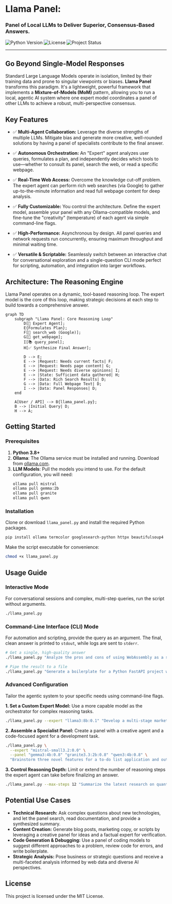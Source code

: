 # Llama Panel:

### Panel of Local LLMs to Deliver Superior, Consensus-Based Answers.

![Python Version](https://img.shields.io/badge/python-3.8+-blue)
![License](https://img.shields.io/badge/license-MIT-green.svg)
![Project Status](https://img.shields.io/badge/status-active-brightgreen)

---

## Go Beyond Single-Model Responses

Standard Large Language Models operate in isolation, limited by their training data and prone to singular viewpoints or biases. **Llama Panel** transforms this paradigm. It's a lightweight, powerful framework that implements a **Mixture-of-Models (MoM)** pattern, allowing you to run a local, agentic AI system where one expert model coordinates a panel of other LLMs to achieve a robust, multi-perspective consensus.

## Key Features

-   ✅ **Multi-Agent Collaboration:** Leverage the diverse strengths of multiple LLMs. Mitigate bias and generate more creative, well-rounded solutions by having a panel of specialists contribute to the final answer.

-   ✅ **Autonomous Orchestration:** An "Expert" agent analyzes user queries, formulates a plan, and independently decides which tools to use—whether to consult its panel, search the web, or read a specific webpage.

-   ✅ **Real-Time Web Access:** Overcome the knowledge cut-off problem. The expert agent can perform rich web searches (via Google) to gather up-to-the-minute information and read full webpage content for deep analysis.

-   ✅ **Fully Customizable:** You control the architecture. Define the expert model, assemble your panel with any Ollama-compatible models, and fine-tune the "creativity" (temperature) of each agent via simple command-line flags.

-   ✅ **High-Performance:** Asynchronous by design. All panel queries and network requests run concurrently, ensuring maximum throughput and minimal waiting time.

-   ✅ **Versatile & Scriptable:** Seamlessly switch between an interactive chat for conversational exploration and a single-question CLI mode perfect for scripting, automation, and integration into larger workflows.

## Architecture: The Reasoning Engine

Llama Panel operates on a dynamic, tool-based reasoning loop. The expert model is the core of this loop, making strategic decisions at each step to build towards a comprehensive answer.

```mermaid
graph TD
    subgraph "Llama Panel: Core Reasoning Loop"
        D[🧠 Expert Agent];
        E{Formulates Plan};
        F[🔎 search_web (Google)];
        G[📖 get_webpage];
        I[📚 query_panel];
        H[✅ Synthesize Final Answer];

        D --> E;
        E --> |Request: Needs current facts| F;
        E --> |Request: Needs page content| G;
        E --> |Request: Needs diverse opinions| I;
        E --> |State: Sufficient data gathered| H;
        F --> |Data: Rich Search Results| D;
        G --> |Data: Full Webpage Text| D;
        I --> |Data: Panel Responses| D;
    end

    A[User / API] --> B{llama_panel.py};
    B --> |Initial Query| D;
    H --> A;
```

## Getting Started

### Prerequisites

1.  **Python 3.8+**
2.  **Ollama**: The Ollama service must be installed and running. Download from [ollama.com](https://ollama.com).
3.  **LLM Models**: Pull the models you intend to use. For the default configuration, you will need:
    ```bash
    ollama pull mistral
    ollama pull gemma:2b
    ollama pull granite
    ollama pull qwen
    ```

### Installation

Clone or download `llama_panel.py` and install the required Python packages.

```bash
pip install ollama termcolor googlesearch-python httpx beautifulsoup4
```

Make the script executable for convenience:
```bash
chmod +x llama_panel.py
```

## Usage Guide

### Interactive Mode

For conversational sessions and complex, multi-step queries, run the script without arguments.
```bash
./llama_panel.py
```

### Command-Line Interface (CLI) Mode

For automation and scripting, provide the query as an argument. The final, clean answer is printed to `stdout`, while logs are sent to `stderr`.

```bash
# Get a single, high-quality answer
./llama_panel.py "Analyze the pros and cons of using WebAssembly as a server-side runtime."

# Pipe the result to a file
./llama_panel.py "Generate a boilerplate for a Python FastAPI project with JWT authentication." > fastapi_template.py
```

### Advanced Configuration

Tailor the agentic system to your specific needs using command-line flags.

**1. Set a Custom Expert Model:**
Use a more capable model as the orchestrator for complex reasoning tasks.
```bash
./llama_panel.py --expert "llama3:8b:0.1" "Develop a multi-stage marketing plan for a new SaaS product."
```

**2. Assemble a Specialist Panel:**
Create a panel with a creative agent and a code-focused agent for a development task.
```bash
./llama_panel.py \
  --expert "mistral-small3.2:0.0" \
  --panel "gemma3:4b:0.8" "granite3.3:2b:0.8" "qwen3:4b:0.8" \
  "Brainstorm three novel features for a to-do list application and outline the code for the most promising one."
```

**3. Control Reasoning Depth:**
Limit or extend the number of reasoning steps the expert agent can take before finalizing an answer.
```bash
./llama_panel.py --max-steps 12 "Summarize the latest research on quantum computing hardware."
```

## Potential Use Cases

-   **Technical Research:** Ask complex questions about new technologies, and let the panel search, read documentation, and provide a synthesized summary.
-   **Content Creation:** Generate blog posts, marketing copy, or scripts by leveraging a creative panel for ideas and a factual expert for verification.
-   **Code Generation & Debugging:** Use a panel of coding models to suggest different approaches to a problem, review code for errors, and write boilerplate.
-   **Strategic Analysis:** Pose business or strategic questions and receive a multi-faceted analysis informed by web data and diverse AI perspectives.

## License

This project is licensed under the MIT License.